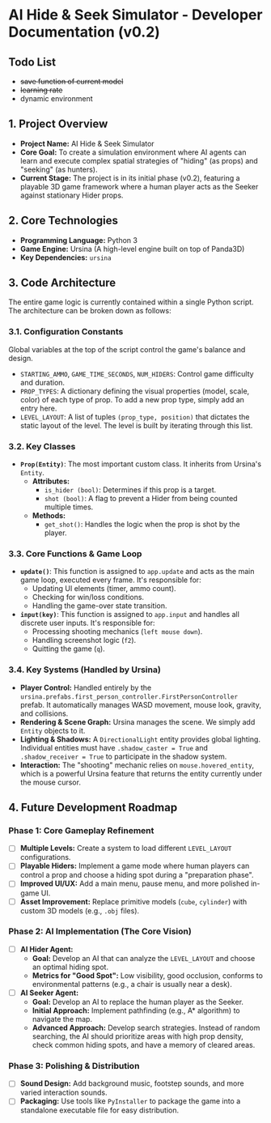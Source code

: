 # AI Hide & Seek Simulator - Developer Documentation (v0.2)

## Todo List
- ~~save function of current model~~
- ~~learning rate~~
- dynamic environment

## 1. Project Overview

* **Project Name:** AI Hide & Seek Simulator
* **Core Goal:** To create a simulation environment where AI agents can learn and execute complex spatial strategies of "hiding" (as props) and "seeking" (as hunters).
* **Current Stage:** The project is in its initial phase (v0.2), featuring a playable 3D game framework where a human player acts as the Seeker against stationary Hider props.

## 2. Core Technologies

* **Programming Language:** Python 3
* **Game Engine:** Ursina (A high-level engine built on top of Panda3D)
* **Key Dependencies:** `ursina`

## 3. Code Architecture

The entire game logic is currently contained within a single Python script. The architecture can be broken down as follows:

### 3.1. Configuration Constants

Global variables at the top of the script control the game's balance and design.
* `STARTING_AMMO`, `GAME_TIME_SECONDS`, `NUM_HIDERS`: Control game difficulty and duration.
* `PROP_TYPES`: A dictionary defining the visual properties (model, scale, color) of each type of prop. To add a new prop type, simply add an entry here.
* `LEVEL_LAYOUT`: A list of tuples `(prop_type, position)` that dictates the static layout of the level. The level is built by iterating through this list.

### 3.2. Key Classes

* **`Prop(Entity)`**: The most important custom class. It inherits from Ursina's `Entity`.
    * **Attributes:**
        * `is_hider (bool)`: Determines if this prop is a target.
        * `shot (bool)`: A flag to prevent a Hider from being counted multiple times.
    * **Methods:**
        * `get_shot()`: Handles the logic when the prop is shot by the player.

### 3.3. Core Functions & Game Loop

* **`update()`**: This function is assigned to `app.update` and acts as the main game loop, executed every frame. It's responsible for:
    * Updating UI elements (timer, ammo count).
    * Checking for win/loss conditions.
    * Handling the game-over state transition.
* **`input(key)`**: This function is assigned to `app.input` and handles all discrete user inputs. It's responsible for:
    * Processing shooting mechanics (`left mouse down`).
    * Handling screenshot logic (`f2`).
    * Quitting the game (`q`).

### 3.4. Key Systems (Handled by Ursina)

* **Player Control:** Handled entirely by the `ursina.prefabs.first_person_controller.FirstPersonController` prefab. It automatically manages WASD movement, mouse look, gravity, and collisions.
* **Rendering & Scene Graph:** Ursina manages the scene. We simply add `Entity` objects to it.
* **Lighting & Shadows:** A `DirectionalLight` entity provides global lighting. Individual entities must have `.shadow_caster = True` and `.shadow_receiver = True` to participate in the shadow system.
* **Interaction:** The "shooting" mechanic relies on `mouse.hovered_entity`, which is a powerful Ursina feature that returns the entity currently under the mouse cursor.

## 4. Future Development Roadmap

### Phase 1: Core Gameplay Refinement
* [ ] **Multiple Levels:** Create a system to load different `LEVEL_LAYOUT` configurations.
* [ ] **Playable Hiders:** Implement a game mode where human players can control a prop and choose a hiding spot during a "preparation phase".
* [ ] **Improved UI/UX:** Add a main menu, pause menu, and more polished in-game UI.
* [ ] **Asset Improvement:** Replace primitive models (`cube`, `cylinder`) with custom 3D models (e.g., `.obj` files).

### Phase 2: AI Implementation (The Core Vision)
* [ ] **AI Hider Agent:**
    * **Goal:** Develop an AI that can analyze the `LEVEL_LAYOUT` and choose an optimal hiding spot.
    * **Metrics for "Good Spot":** Low visibility, good occlusion, conforms to environmental patterns (e.g., a chair is usually near a desk).
* [ ] **AI Seeker Agent:**
    * **Goal:** Develop an AI to replace the human player as the Seeker.
    * **Initial Approach:** Implement pathfinding (e.g., A* algorithm) to navigate the map.
    * **Advanced Approach:** Develop search strategies. Instead of random searching, the AI should prioritize areas with high prop density, check common hiding spots, and have a memory of cleared areas.

### Phase 3: Polishing & Distribution
* [ ] **Sound Design:** Add background music, footstep sounds, and more varied interaction sounds.
* [ ] **Packaging:** Use tools like `PyInstaller` to package the game into a standalone executable file for easy distribution.